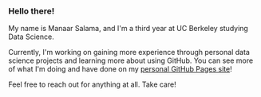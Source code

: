 ### Hello there!

My name is Manaar Salama, and I'm a third year at UC Berkeley studying Data Science. 

Currently, I'm working on gaining more experience through personal data science projects and learning more about using GitHub. You can see more of what I'm doing and have done on my [personal GitHub Pages site](https://mgsalama.github.io)!

Feel free to reach out for anything at all. Take care!